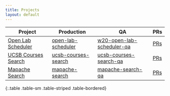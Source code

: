 ```yaml
---
title: Projects
layout: default
---
```


| Project |   Production | QA | PRs |
|---------|---------|-----|----|
| [Open Lab Scheduler](https://github.com/ucsb-cs56-w20/open-lab-scheduler/) | [open-lab-scheduler](https://open-lab-scheduler.herokuapp.com) | [w20-open-lab-scheduler-qa](https://w20-open-lab-scheduler-qa.herokuapp.com) |[PRs](https://open-lab-scheduler-qa.herokuapp.com/pulls) | 
| [UCSB Courses Search](https://github.com/ucsb-cs56-w20/ucsb-courses-search/) |  [ucsb-courses-search](https://ucsb-courses-search.herokuapp.com) | [ucsb-courses-search-qa](https://ucsb-courses-search-qa.herokuapp.com) | [PRs](https://github.com/ucsb-cs56-w20/ucsb-courses-search/pulls) |
|[Mapache Search](https://github.com/ucsb-cs56-w20/mapache-search) | [mapache-search](https://mapache-search.herokuapp.com) | [mapache-search-qa](https://mapache-search-qa.herokuapp.com) | [PRs](https://github.com/ucsb-cs56-w20/mapache-search/pulls) |
{:.table .table-sm .table-striped .table-bordered}
